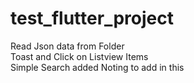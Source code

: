 # test_flutter_project

Read Json data from Folder <br/>
Toast and Click on Listview Items <br/>
Simple Search added
Noting to add in this 
